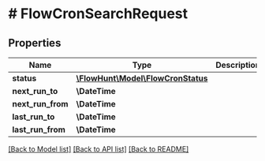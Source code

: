 # # FlowCronSearchRequest

## Properties

Name | Type | Description | Notes
------------ | ------------- | ------------- | -------------
**status** | [**\FlowHunt\Model\FlowCronStatus**](FlowCronStatus.md) |  | [optional]
**next_run_to** | **\DateTime** |  | [optional]
**next_run_from** | **\DateTime** |  | [optional]
**last_run_to** | **\DateTime** |  | [optional]
**last_run_from** | **\DateTime** |  | [optional]

[[Back to Model list]](../../README.md#models) [[Back to API list]](../../README.md#endpoints) [[Back to README]](../../README.md)
